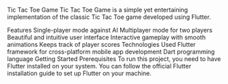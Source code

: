 Tic Tac Toe Game
Tic Tac Toe Game is a simple yet entertaining implementation of the classic Tic Tac Toe game developed using Flutter.


Features
Single-player mode against AI
Multiplayer mode for two players
Beautiful and intuitive user interface
Interactive gameplay with smooth animations
Keeps track of player scores
Technologies Used
Flutter framework for cross-platform mobile app development
Dart programming language
Getting Started
Prerequisites
To run this project, you need to have Flutter installed on your system. You can follow the official Flutter installation guide to set up Flutter on your machine.
